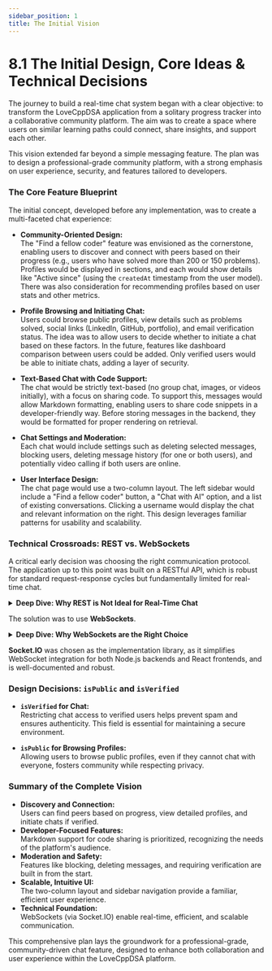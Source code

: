 ```yaml
---
sidebar_position: 1
title: The Initial Vision 
---
```


# 8.1 The Initial Design, Core Ideas & Technical Decisions

The journey to build a real-time chat system began with a clear objective: to transform the LoveCppDSA application from a solitary progress tracker into a collaborative community platform. The aim was to create a space where users on similar learning paths could connect, share insights, and support each other.

This vision extended far beyond a simple messaging feature. The plan was to design a professional-grade community platform, with a strong emphasis on user experience, security, and features tailored to developers.

### The Core Feature Blueprint

The initial concept, developed before any implementation, was to create a multi-faceted chat experience:

- **Community-Oriented Design:**  
  The "Find a fellow coder" feature was envisioned as the cornerstone, enabling users to discover and connect with peers based on their progress (e.g., users who have solved more than 200 or 150 problems). Profiles would be displayed in sections, and each would show details like "Active since" (using the `createdAt` timestamp from the user model). There was also consideration for recommending profiles based on user stats and other metrics.

- **Profile Browsing and Initiating Chat:**  
  Users could browse public profiles, view details such as problems solved, social links (LinkedIn, GitHub, portfolio), and email verification status. The idea was to allow users to decide whether to initiate a chat based on these factors. In the future, features like dashboard comparison between users could be added. Only verified users would be able to initiate chats, adding a layer of security.

- **Text-Based Chat with Code Support:**  
  The chat would be strictly text-based (no group chat, images, or videos initially), with a focus on sharing code. To support this, messages would allow Markdown formatting, enabling users to share code snippets in a developer-friendly way. Before storing messages in the backend, they would be formatted for proper rendering on retrieval.

- **Chat Settings and Moderation:**  
  Each chat would include settings such as deleting selected messages, blocking users, deleting message history (for one or both users), and potentially video calling if both users are online.

- **User Interface Design:**  
  The chat page would use a two-column layout. The left sidebar would include a "Find a fellow coder" button, a "Chat with AI" option, and a list of existing conversations. Clicking a username would display the chat and relevant information on the right. This design leverages familiar patterns for usability and scalability.

### Technical Crossroads: REST vs. WebSockets

A critical early decision was choosing the right communication protocol. The application up to this point was built on a RESTful API, which is robust for standard request-response cycles but fundamentally limited for real-time chat.

<details>
  <summary><strong>Deep Dive: Why REST is Not Ideal for Real-Time Chat</strong></summary>
  <div>
    <p>A REST API operates on a request-response cycle, which is inefficient for real-time communication. For example:</p>
    <ul>
      <li><strong>Client:</strong> "Any new messages?" (GET request)</li>
      <li><strong>Server:</strong> "No." (200 OK response)</li>
      <li><strong>Client:</strong> (Waits, then repeats the request)</li>
    </ul>
    <p>This polling approach creates unnecessary network traffic, introduces delays, and prevents the server from pushing updates instantly.</p>
  </div>
</details>

The solution was to use **WebSockets**.

<details>
  <summary><strong>Deep Dive: Why WebSockets are the Right Choice</strong></summary>
  <div>
    <p>WebSockets provide a persistent, two-way connection between client and server. Once established, both sides can send data at any time, enabling:</p>
    <ul>
      <li><strong>Low Latency:</strong> Instant message delivery.</li>
      <li><strong>Efficiency:</strong> A single, persistent connection is more efficient than repeated HTTP requests.</li>
      <li><strong>Bi-Directional:</strong> The server can push messages to the client as soon as they arrive.</li>
    </ul>
    <p>This is the ideal model for a chat application.</p>
  </div>
</details>

**Socket.IO** was chosen as the implementation library, as it simplifies WebSocket integration for both Node.js backends and React frontends, and is well-documented and robust.

### Design Decisions: `isPublic` and `isVerified`

- **`isVerified` for Chat:**  
  Restricting chat access to verified users helps prevent spam and ensures authenticity. This field is essential for maintaining a secure environment.

- **`isPublic` for Browsing Profiles:**  
  Allowing users to browse public profiles, even if they cannot chat with everyone, fosters community while respecting privacy.

### Summary of the Complete Vision

- **Discovery and Connection:**  
  Users can find peers based on progress, view detailed profiles, and initiate chats if verified.
- **Developer-Focused Features:**  
  Markdown support for code sharing is prioritized, recognizing the needs of the platform's audience.
- **Moderation and Safety:**  
  Features like blocking, deleting messages, and requiring verification are built in from the start.
- **Scalable, Intuitive UI:**  
  The two-column layout and sidebar navigation provide a familiar, efficient user experience.
- **Technical Foundation:**  
  WebSockets (via Socket.IO) enable real-time, efficient, and scalable communication.

This comprehensive plan lays the groundwork for a professional-grade, community-driven chat feature, designed to enhance both collaboration and user experience within the LoveCppDSA platform.